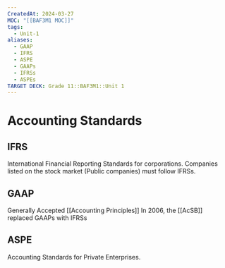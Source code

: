 ```yaml
---
CreatedAt: 2024-03-27
MOC: "[[BAF3M1 MOC]]"
tags:
  - Unit-1
aliases:
  - GAAP
  - IFRS
  - ASPE
  - GAAPs
  - IFRSs
  - ASPEs
TARGET DECK: Grade 11::BAF3M1::Unit 1
---
```

# Accounting Standards

## IFRS
International Financial Reporting Standards for corporations.
Companies listed on the stock market (Public companies) must follow IFRSs.
<!--ID: 1718216451605-->


## GAAP
Generally Accepted [[Accounting Principles]]
In 2006, the [[AcSB]] replaced GAAPs with IFRSs
<!--ID: 1718216451624-->


## ASPE
Accounting Standards for Private Enterprises.
<!--ID: 1718216451628-->



